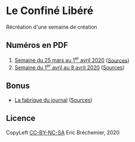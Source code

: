 # Le Confiné Libéré

Récréation d'une semaine de création

## Numéros en PDF

1. [Semaine du 25 mars au 1<sup>er</sup> avril 2020][N01] ([Sources][SN01])
2. [Semaine du 1<sup>er</sup> avril au 8 avril 2020][N02] ([Sources][SN02])

[N02]: 2020-04-08-numero2/numero2.pdf
[SN02]: 2020-04-08-numero2/

[N01]: 2020-04-01-numero1/numero1.pdf
[SN01]: 2020-04-01-numero1/

## Bonus

* [La fabrique du journal][NB] ([Sources][SNB])

[NB]: 2020-04-07-numero1.75/numero1.75.pdf
[SNB]: 2020-04-07-numero1.75/

## Licence

CopyLeft [CC-BY-NC-SA][] Eric Bréchemier, 2020

[CC-BY-NC-SA]: https://creativecommons.org/licenses/by-nc-sa/4.0/
